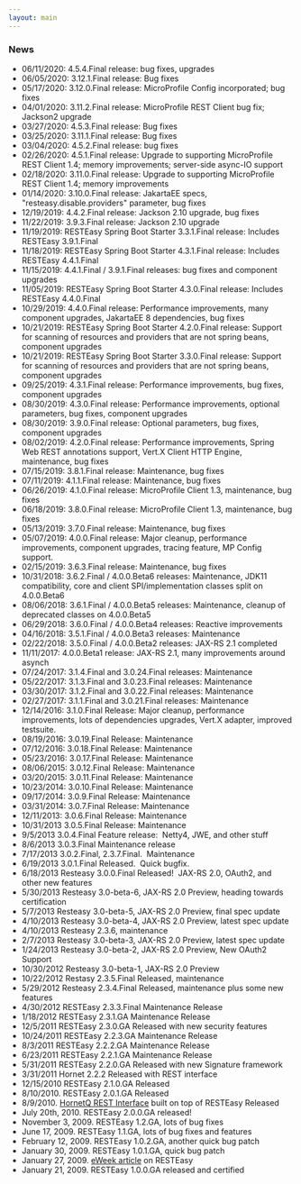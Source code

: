```yaml
---
layout: main
---
```

### News
-   06/11/2020: 4.5.4.Final release: bug fixes, upgrades
-   06/05/2020: 3.12.1.Final release: Bug fixes
-   05/17/2020: 3.12.0.Final release: MicroProfile Config incorporated; bug fixes
-   04/01/2020: 3.11.2.Final release: MicroProfile REST Client bug fix; Jackson2 upgrade
-   03/27/2020: 4.5.3.Final release: Bug fixes
-   03/25/2020: 3.11.1.Final release: Bug fixes
-   03/04/2020: 4.5.2.Final release: bug fixes
-   02/26/2020: 4.5.1.Final release: Upgrade to supporting MicroProfile REST Client 1.4; memory improvements; server-side async-IO support
-   02/18/2020: 3.11.0.Final release: Upgrade to supporting MicroProfile REST Client 1.4; memory improvements
-   01/14/2020: 3.10.0.Final release: JakartaEE specs, "resteasy.disable.providers" parameter, bug fixes
-   12/19/2019: 4.4.2.Final release: Jackson 2.10 upgrade, bug fixes
-   11/22/2019: 3.9.3.Final release: Jackson 2.10 upgrade
-   11/19/2019: RESTEasy Spring Boot Starter 3.3.1.Final release:
    Includes RESTEasy 3.9.1.Final
-   11/18/2019: RESTEasy Spring Boot Starter 4.3.1.Final release:
    Includes RESTEasy 4.4.1.Final
-   11/15/2019: 4.4.1.Final / 3.9.1.Final releases: bug fixes and
    component upgrades
-   11/05/2019: RESTEasy Spring Boot Starter 4.3.0.Final release:
    Includes RESTEasy 4.4.0.Final
-   10/29/2019: 4.4.0.Final release: Performance improvements, many
    component upgrades, JakartaEE 8 dependencies, bug fixes
-   10/21/2019: RESTEasy Spring Boot Starter 4.2.0.Final release:
    Support for scanning of resources and providers that are not spring
    beans, component upgrades
-   10/21/2019: RESTEasy Spring Boot Starter 3.3.0.Final release:
    Support for scanning of resources and providers that are not spring
    beans, component upgrades
-   09/25/2019: 4.3.1.Final release: Performance improvements, bug
    fixes, component upgrades
-   08/30/2019: 4.3.0.Final release: Performance improvements, optional
    parameters, bug fixes, component upgrades
-   08/30/2019: 3.9.0.Final release: Optional parameters, bug fixes,
    component upgrades
-   08/02/2019: 4.2.0.Final release: Performance improvements, Spring
    Web REST annotations support, Vert.X Client HTTP Engine,
    maintenance, bug fixes
-   07/15/2019: 3.8.1.Final release: Maintenance, bug fixes
-   07/11/2019: 4.1.1.Final release: Maintenance, bug fixes
-   06/26/2019: 4.1.0.Final release: MicroProfile Client 1.3,
    maintenance, bug fixes
-   06/18/2019: 3.8.0.Final release: MicroProfile Client 1.3,
    maintenance, bug fixes
-   05/13/2019: 3.7.0.Final release: Maintenance, bug fixes
-   05/07/2019: 4.0.0.Final release: Major cleanup, performance
    improvements, component upgrades, tracing feature, MP Config
    support.
-   02/15/2019: 3.6.3.Final release: Maintenance, bug fixes
-   10/31/2018: 3.6.2.Final / 4.0.0.Beta6 releases: Maintenance, JDK11
    compatibility, core and client SPI/implementation classes split on
    4.0.0.Beta6
-   08/06/2018: 3.6.1.Final / 4.0.0.Beta5 releases: Maintenance, cleanup
    of deprecated classes on 4.0.0.Beta5
-   06/29/2018: 3.6.0.Final / 4.0.0.Beta4 releases: Reactive
    improvements
-   04/16/2018: 3.5.1.Final / 4.0.0.Beta3 releases: Maintenance
-   02/22/2018: 3.5.0.Final / 4.0.0.Beta2 releases: JAX-RS 2.1 completed
-   11/11/2017: 4.0.0.Beta1 release: JAX-RS 2.1, many improvements
    around asynch
-   07/24/2017: 3.1.4.Final and 3.0.24.Final releases: Maintenance
-   05/22/2017: 3.1.3.Final and 3.0.23.Final releases: Maintenance
-   03/30/2017: 3.1.2.Final and 3.0.22.Final releases: Maintenance
-   02/27/2017: 3.1.1.Final and 3.0.21.Final releases: Maintenance
-   12/14/2016: 3.1.0.Final Release: Major cleanup, performance
    improvements, lots of dependencies upgrades, Vert.X adapter,
    improved testsuite.
-   08/19/2016: 3.0.19.Final Release: Maintenance
-   07/12/2016: 3.0.18.Final Release: Maintenance
-   05/23/2016: 3.0.17.Final Release: Maintenance
-   08/06/2015: 3.0.12.Final Release: Maintenance
-   03/20/2015: 3.0.11.Final Release: Maintenance
-   10/23/2014: 3.0.10.Final Release: Maintenance
-   09/17/2014: 3.0.9.Final Release: Maintenance
-   03/31/2014: 3.0.7.Final Release: Maintenance
-   12/11/2013: 3.0.6.Final Release: Maintenance
-   10/31/2013 3.0.5.Final Release: Maintenance
-   9/5/2013 3.0.4.Final Feature release:  Netty4, JWE, and other stuff
-   8/6/2013 3.0.3.Final Maintenance release
-   7/17/2013 3.0.2.Final, 2.3.7.Final.  Maintenance
-   6/19/2013 3.0.1.Final Released.  Quick bugfix.
-   6/18/2013 Resteasy 3.0.0.Final Released!  JAX-RS 2.0, OAuth2, and
    other new features
-   5/30/2013 Resteasy 3.0-beta-6, JAX-RS 2.0 Preview, heading towards
    certification
-   5/7/2013 Resteasy 3.0-beta-5, JAX-RS 2.0 Preview, final spec update
-   4/10/2013 Resteasy 3.0-beta-4, JAX-RS 2.0 Preview, latest spec
    update
-   4/10/2013 Resteasy 2.3.6, maintenance
-   2/7/2013 Resteasy 3.0-beta-3, JAX-RS 2.0 Preview, latest spec update
-   1/24/2013 Resteasy 3.0-beta-2, JAX-RS 2.0 Preview, New OAuth2
    Support
-   10/30/2012 Resteasy 3.0-beta-1, JAX-RS 2.0 Preview
-   10/22/2012 Restasy 2.3.5.Final Released, maintenance
-   5/29/2012 Resteasy 2.3.4.Final Released, maintenance plus some new
    features
-   4/30/2012 RESTEasy 2.3.3.Final Maintenance Release
-   1/18/2012 RESTEasy 2.3.1.GA Maintenance Release
-   12/5/2011 RESTEasy 2.3.0.GA Released with new security features
-   10/24/2011 RESTEasy 2.2.3.GA Maintenance Release
-   8/3/2011 RESTEasy 2.2.2.GA Maintenance Release
-   6/23/2011 RESTEasy 2.2.1.GA Maintenance Release
-   5/31/2011 RESTEasy 2.2.0.GA Released with new Signature framework
-   3/31/2011 Hornet 2.2.2 Released with REST interface
-   12/15/2010 RESTEasy 2.1.0.GA Released
-   8/10/2010. RESTEasy 2.0.1.GA Released
-   8/9/2010. [HornetQ REST Interface](hornetq/rest.html) built on top
    of RESTEasy Released
-   July 20th, 2010. RESTEasy 2.0.0.GA released!
-   November 3, 2009. RESTEasy 1.2.GA, lots of bug fixes
-   June 17, 2009. RESTEasy 1.1.GA, lots of bug fixes and features
-   February 12, 2009. RESTEasy 1.0.2.GA, another quick bug patch
-   January 30, 2009. RESTEasy 1.0.1.GA, quick bug patch
-   January 27, 2009. [eWeek
    article](https://www.eweek.com/c/a/Application-Development/JBoss-Helps-Developers-RESTEasy-Writing-RESTbased-Java-Web-Services/)
    on RESTEasy
-   January 21, 2009. RESTEasy 1.0.0.GA released and certified





